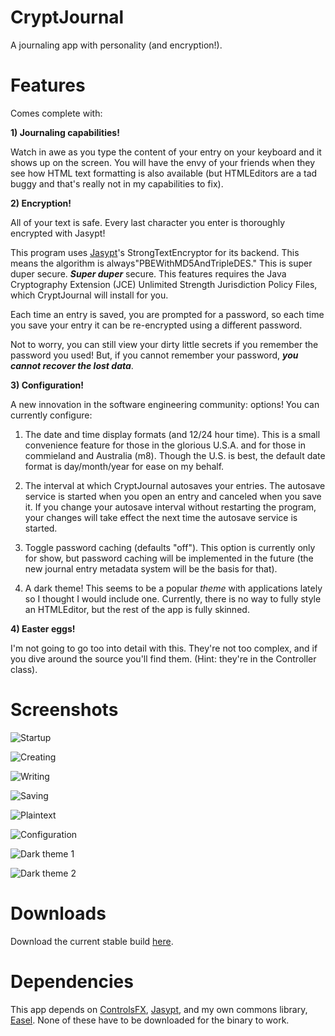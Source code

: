CryptJournal
============

A journaling app with personality (and encryption!).

Features
============

Comes complete with:

**1) Journaling capabilities!**

Watch in awe as you type the content of your entry on your keyboard and it shows up on the screen.
You will have the envy of your friends when they see how HTML text formatting is also available (but HTMLEditors are a tad
buggy and that's really not in my capabilities to fix).

**2) Encryption!**

All of your text is safe. Every last character you enter is thoroughly encrypted with Jasypt!

This program uses [Jasypt](http://http://www.jasypt.org/)'s StrongTextEncryptor for its backend. This means the algorithm is always"PBEWithMD5AndTripleDES." This is super duper secure.
***Super duper*** secure. This features requires the Java Cryptography Extension (JCE) Unlimited Strength Jurisdiction Policy Files, which CryptJournal will install for you.

Each time an entry is saved, you are prompted for a password, so each time you save your entry it can be re-encrypted using a different password.

Not to worry, you can still view your dirty little secrets if you remember the password you used! But, if you cannot remember your password, ***you cannot recover the lost data***.

**3) Configuration!**

A new innovation in the software engineering community: options! You can currently configure:

1) The date and time display formats (and 12/24 hour time). 
This is a small convenience feature for those in the glorious U.S.A. and for those in commieland and Australia (m8). 
Though the U.S. is best, the default date format is day/month/year for ease on my behalf.

2) The interval at which CryptJournal autosaves your entries. The autosave service is started when you open an entry and canceled when you save it. If you change your autosave interval without restarting the program,
your changes will take effect the next time the autosave service is started.

3) Toggle password caching (defaults "off"). This option is currently only for show, but password caching will be implemented in the future (the new
journal entry metadata system will be the basis for that).

4) A dark theme! This seems to be a popular *theme* with applications lately so I thought I would include one.
Currently, there is no way to fully style an HTMLEditor, but the rest of the app is fully skinned. 

**4) Easter eggs!**

I'm not going to go too into detail with this. They're not too complex, and if you dive around the source you'll find them. (Hint: they're in
the Controller class).

Screenshots
============

![Startup](/screenshots/1-Startup.png?raw=true "First screen")

![Creating](/screenshots/2-Creating.png?raw=true "Creating an entry")

![Writing](/screenshots/3-Writing.png?raw=true "Writing an entry")

![Saving](/screenshots/4-Saving.png?raw=true "Saving an entry")

![Plaintext](/screenshots/5-Plaintext.png?raw=true "What that looks like when encrypted (with password U.S.A.)")

![Configuration](/screenshots/6-Configuration.png?raw=true "The options window")

![Dark theme 1](/screenshots/7-Dark_theme.png?raw=true "The dark theme on the first screen")

![Dark theme 2](/screenshots/8-Dark_theme2.png?raw=true "The dark theme on the options window")

Downloads
============

Download the current stable build [here](https://github.com/DoktuhParadox/CryptJournal/releases/). 

Dependencies
============

This app depends on [ControlsFX](http://fxexperience.com/controlsfx/), [Jasypt](http://http://www.jasypt.org/),
and my own commons library, [Easel](https://github.com/DoktuhParadox/Easel). None of these have to be downloaded for the binary to work.

